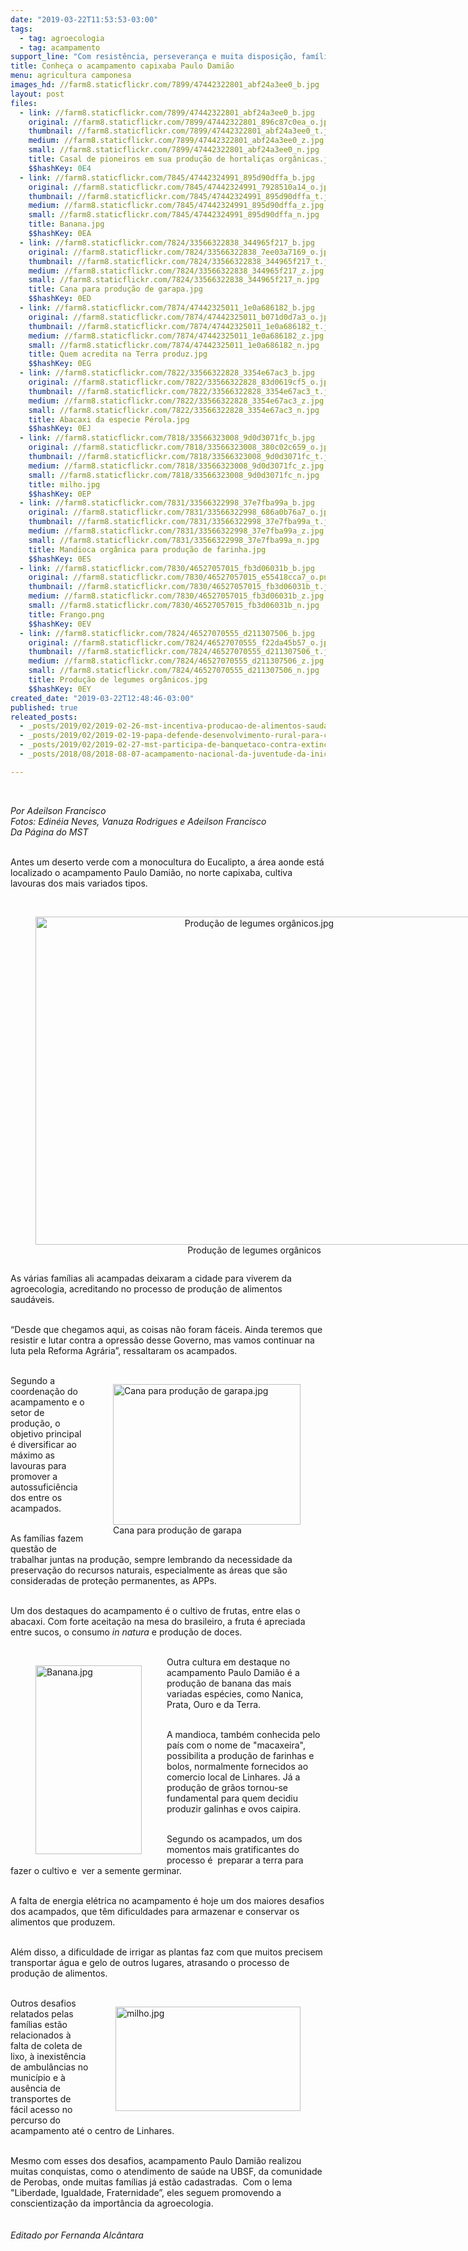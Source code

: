 ```yaml
---
date: "2019-03-22T11:53:53-03:00"
tags:
  - tag: agroecologia
  - tag: acampamento
support_line: "Com resistência, perseverança e muita disposição, famílias produzem alimentos sem o uso de agrotóxicos"
title: Conheça o acampamento capixaba Paulo Damião
menu: agricultura camponesa
images_hd: //farm8.staticflickr.com/7899/47442322801_abf24a3ee0_b.jpg
layout: post
files:
  - link: //farm8.staticflickr.com/7899/47442322801_abf24a3ee0_b.jpg
    original: //farm8.staticflickr.com/7899/47442322801_896c87c0ea_o.jpg
    thumbnail: //farm8.staticflickr.com/7899/47442322801_abf24a3ee0_t.jpg
    medium: //farm8.staticflickr.com/7899/47442322801_abf24a3ee0_z.jpg
    small: //farm8.staticflickr.com/7899/47442322801_abf24a3ee0_n.jpg
    title: Casal de pioneiros em sua produção de hortaliças orgânicas.jpg
    $$hashKey: 0E4
  - link: //farm8.staticflickr.com/7845/47442324991_895d90dffa_b.jpg
    original: //farm8.staticflickr.com/7845/47442324991_7928510a14_o.jpg
    thumbnail: //farm8.staticflickr.com/7845/47442324991_895d90dffa_t.jpg
    medium: //farm8.staticflickr.com/7845/47442324991_895d90dffa_z.jpg
    small: //farm8.staticflickr.com/7845/47442324991_895d90dffa_n.jpg
    title: Banana.jpg
    $$hashKey: 0EA
  - link: //farm8.staticflickr.com/7824/33566322838_344965f217_b.jpg
    original: //farm8.staticflickr.com/7824/33566322838_7ee03a7169_o.jpg
    thumbnail: //farm8.staticflickr.com/7824/33566322838_344965f217_t.jpg
    medium: //farm8.staticflickr.com/7824/33566322838_344965f217_z.jpg
    small: //farm8.staticflickr.com/7824/33566322838_344965f217_n.jpg
    title: Cana para produção de garapa.jpg
    $$hashKey: 0ED
  - link: //farm8.staticflickr.com/7874/47442325011_1e0a686182_b.jpg
    original: //farm8.staticflickr.com/7874/47442325011_b071d0d7a3_o.jpg
    thumbnail: //farm8.staticflickr.com/7874/47442325011_1e0a686182_t.jpg
    medium: //farm8.staticflickr.com/7874/47442325011_1e0a686182_z.jpg
    small: //farm8.staticflickr.com/7874/47442325011_1e0a686182_n.jpg
    title: Quem acredita na Terra produz.jpg
    $$hashKey: 0EG
  - link: //farm8.staticflickr.com/7822/33566322828_3354e67ac3_b.jpg
    original: //farm8.staticflickr.com/7822/33566322828_83d0619cf5_o.jpg
    thumbnail: //farm8.staticflickr.com/7822/33566322828_3354e67ac3_t.jpg
    medium: //farm8.staticflickr.com/7822/33566322828_3354e67ac3_z.jpg
    small: //farm8.staticflickr.com/7822/33566322828_3354e67ac3_n.jpg
    title: Abacaxi da especie Pérola.jpg
    $$hashKey: 0EJ
  - link: //farm8.staticflickr.com/7818/33566323008_9d0d3071fc_b.jpg
    original: //farm8.staticflickr.com/7818/33566323008_380c02c659_o.jpg
    thumbnail: //farm8.staticflickr.com/7818/33566323008_9d0d3071fc_t.jpg
    medium: //farm8.staticflickr.com/7818/33566323008_9d0d3071fc_z.jpg
    small: //farm8.staticflickr.com/7818/33566323008_9d0d3071fc_n.jpg
    title: milho.jpg
    $$hashKey: 0EP
  - link: //farm8.staticflickr.com/7831/33566322998_37e7fba99a_b.jpg
    original: //farm8.staticflickr.com/7831/33566322998_686a0b76a7_o.jpg
    thumbnail: //farm8.staticflickr.com/7831/33566322998_37e7fba99a_t.jpg
    medium: //farm8.staticflickr.com/7831/33566322998_37e7fba99a_z.jpg
    small: //farm8.staticflickr.com/7831/33566322998_37e7fba99a_n.jpg
    title: Mandioca orgânica para produção de farinha.jpg
    $$hashKey: 0ES
  - link: //farm8.staticflickr.com/7830/46527057015_fb3d06031b_b.jpg
    original: //farm8.staticflickr.com/7830/46527057015_e55418cca7_o.png
    thumbnail: //farm8.staticflickr.com/7830/46527057015_fb3d06031b_t.jpg
    medium: //farm8.staticflickr.com/7830/46527057015_fb3d06031b_z.jpg
    small: //farm8.staticflickr.com/7830/46527057015_fb3d06031b_n.jpg
    title: Frango.png
    $$hashKey: 0EV
  - link: //farm8.staticflickr.com/7824/46527070555_d211307506_b.jpg
    original: //farm8.staticflickr.com/7824/46527070555_f22da45b57_o.jpg
    thumbnail: //farm8.staticflickr.com/7824/46527070555_d211307506_t.jpg
    medium: //farm8.staticflickr.com/7824/46527070555_d211307506_z.jpg
    small: //farm8.staticflickr.com/7824/46527070555_d211307506_n.jpg
    title: Produção de legumes orgânicos.jpg
    $$hashKey: 0EY
created_date: "2019-03-22T12:48:46-03:00"
published: true
releated_posts:
  - _posts/2019/02/2019-02-26-mst-incentiva-producao-de-alimentos-saudaveis-em-associacao-de-moradores.md
  - _posts/2019/02/2019-02-19-papa-defende-desenvolvimento-rural-para-combater-a-fome-no-mundo.md
  - _posts/2019/02/2019-02-27-mst-participa-de-banquetaco-contra-extincao-do-consea.md
  - _posts/2018/08/2018-08-07-acampamento-nacional-da-juventude-da-inicio-a-marcha-historica-do-mst.md

---
```

<p>&nbsp;</p>

<p><em>Por Adeilson Francisco<br />
Fotos: Edin&eacute;ia Neves, Vanuza Rodrigues e Adeilson Francisco<br />
Da P&aacute;gina do MST</em></p>

<p><br />
Antes um deserto verde com a monocultura do Eucalipto, a &aacute;rea aonde est&aacute; localizado o acampamento Paulo Dami&atilde;o, no norte capixaba, cultiva lavouras dos mais variados tipos.<br />
&nbsp;</p>

<div style="text-align:center">
<figure class="image" style="display:inline-block"><img alt="Produção de legumes orgânicos.jpg" height="525" src="//farm8.staticflickr.com/7824/46527070555_d211307506_b.jpg" width="700" />
<figcaption>Produ&ccedil;&atilde;o de legumes org&acirc;nicos</figcaption>
</figure>
</div>

<p>As v&aacute;rias fam&iacute;lias ali acampadas deixaram a cidade para viverem da agroecologia, acreditando no processo de produ&ccedil;&atilde;o de alimentos saud&aacute;veis.<br />
&nbsp;</p>

<p>&ldquo;Desde que chegamos aqui, as coisas n&atilde;o foram f&aacute;ceis. Ainda teremos que resistir e lutar contra a opress&atilde;o desse Governo, mas vamos continuar na luta pela Reforma Agr&aacute;ria&rdquo;, ressaltaram os acampados.<br />
&nbsp;</p>

<figure class="image" style="float:right"><img alt="Cana para produção de garapa.jpg" height="225" src="//farm8.staticflickr.com/7824/33566322838_344965f217_b.jpg" width="300" />
<figcaption>Cana para produ&ccedil;&atilde;o de garapa</figcaption>
</figure>

<p>Segundo a coordena&ccedil;&atilde;o do acampamento e o setor de produ&ccedil;&atilde;o, o objetivo principal &eacute; diversificar ao m&aacute;ximo as lavouras para promover a autossufici&ecirc;ncia dos entre os acampados.<br />
&nbsp;</p>

<p>As fam&iacute;lias fazem quest&atilde;o de trabalhar juntas na produ&ccedil;&atilde;o, sempre lembrando da necessidade da preserva&ccedil;&atilde;o do recursos naturais, especialmente as &aacute;reas que s&atilde;o consideradas de prote&ccedil;&atilde;o permanentes, as APPs.<br />
&nbsp;</p>

<p>Um dos destaques do acampamento &eacute; o cultivo de frutas, entre elas o abacaxi. Com forte aceita&ccedil;&atilde;o na mesa do brasileiro, a fruta &eacute; apreciada entre sucos, o consumo <em>in natura</em> e produ&ccedil;&atilde;o de doces.<br />
&nbsp;</p>

<figure class="image" style="float:left"><img alt="Banana.jpg" height="302" src="//farm8.staticflickr.com/7845/47442324991_895d90dffa_b.jpg" width="170" />
<figcaption></figcaption>
</figure>

<p>Outra cultura em destaque no acampamento Paulo Dami&atilde;o &eacute; a produ&ccedil;&atilde;o de banana das mais variadas esp&eacute;cies, como Nanica, Prata, Ouro e da Terra.<br />
&nbsp;</p>

<p>A mandioca, tamb&eacute;m conhecida pelo pa&iacute;s com o nome de &quot;macaxeira&quot;, possibilita a produ&ccedil;&atilde;o de farinhas e bolos, normalmente fornecidos ao comercio local de Linhares. J&aacute; a produ&ccedil;&atilde;o de gr&atilde;os tornou-se fundamental para quem decidiu produzir galinhas e ovos caipira.<br />
&nbsp;</p>

<p>Segundo os acampados, um dos momentos mais gratificantes do processo &eacute;&nbsp; preparar a terra para fazer o cultivo e&nbsp; ver a semente germinar.<br />
&nbsp;</p>

<p>A falta de energia el&eacute;trica no acampamento &eacute; hoje um dos maiores desafios dos acampados, que t&ecirc;m dificuldades para armazenar e conservar os alimentos que produzem.<br />
&nbsp;</p>

<p>Al&eacute;m disso, a dificuldade de irrigar as plantas faz com que muitos precisem transportar &aacute;gua e gelo de outros lugares, atrasando o processo de produ&ccedil;&atilde;o de alimentos.<br />
&nbsp;</p>

<figure class="image" style="float:right"><img alt="milho.jpg" height="167" src="//farm8.staticflickr.com/7818/33566323008_9d0d3071fc_b.jpg" width="296" />
<figcaption></figcaption>
</figure>

<p>Outros desafios relatados pelas fam&iacute;lias est&atilde;o relacionados &agrave; falta de coleta de lixo, &agrave; inexist&ecirc;ncia de ambul&acirc;ncias no munic&iacute;pio e &agrave; aus&ecirc;ncia de transportes de f&aacute;cil acesso no percurso do acampamento at&eacute; o centro de Linhares.<br />
&nbsp;</p>

<p>Mesmo com esses dos desafios, acampamento Paulo Dami&atilde;o realizou muitas conquistas, como o atendimento de sa&uacute;de na UBSF, da comunidade de Perobas, onde muitas fam&iacute;lias j&aacute; est&atilde;o cadastradas.&nbsp; Com o lema &quot;Liberdade, Igualdade, Fraternidade&rdquo;, eles seguem promovendo a conscientiza&ccedil;&atilde;o da import&acirc;ncia da agroecologia.<br />
<br />
<br />
<em>Editado por Fernanda Alc&acirc;ntara</em></p>
